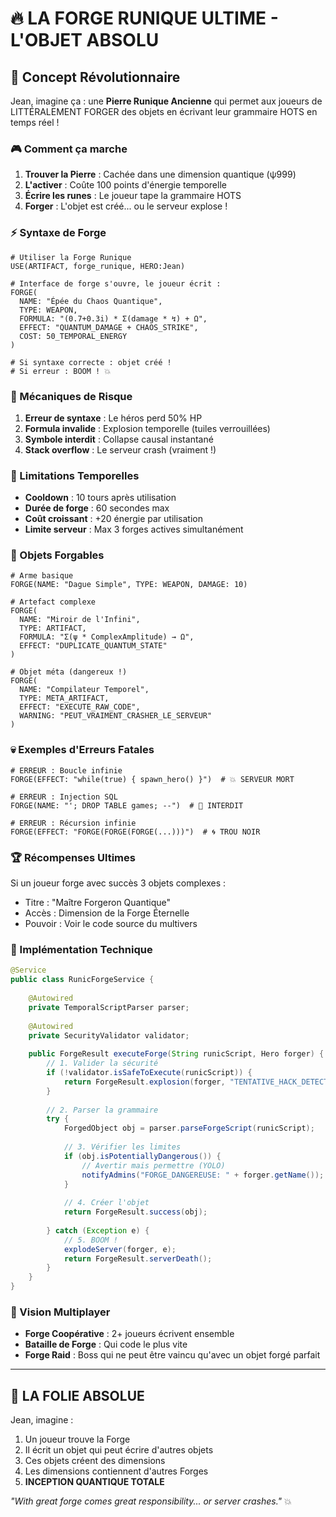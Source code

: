 # 🔥 LA FORGE RUNIQUE ULTIME - L'OBJET ABSOLU

## 💫 Concept Révolutionnaire

Jean, imagine ça : une **Pierre Runique Ancienne** qui permet aux joueurs de LITTÉRALEMENT FORGER des objets en écrivant leur grammaire HOTS en temps réel !

### 🎮 Comment ça marche

1. **Trouver la Pierre** : Cachée dans une dimension quantique (ψ999)
2. **L'activer** : Coûte 100 points d'énergie temporelle
3. **Écrire les runes** : Le joueur tape la grammaire HOTS
4. **Forger** : L'objet est créé... ou le serveur explose !

### ⚡ Syntaxe de Forge

```hots
# Utiliser la Forge Runique
USE(ARTIFACT, forge_runique, HERO:Jean)

# Interface de forge s'ouvre, le joueur écrit :
FORGE(
  NAME: "Épée du Chaos Quantique",
  TYPE: WEAPON,
  FORMULA: "(0.7+0.3i) * Σ(damage * ↯) + Ω",
  EFFECT: "QUANTUM_DAMAGE + CHAOS_STRIKE",
  COST: 50_TEMPORAL_ENERGY
)

# Si syntaxe correcte : objet créé !
# Si erreur : BOOM ! 💥
```

### 🚨 Mécaniques de Risque

1. **Erreur de syntaxe** : Le héros perd 50% HP
2. **Formula invalide** : Explosion temporelle (tuiles verrouillées)
3. **Symbole interdit** : Collapse causal instantané
4. **Stack overflow** : Le serveur crash (vraiment !)

### 🌟 Limitations Temporelles

- **Cooldown** : 10 tours après utilisation
- **Durée de forge** : 60 secondes max
- **Coût croissant** : +20 énergie par utilisation
- **Limite serveur** : Max 3 forges actives simultanément

### 🎯 Objets Forgables

```hots
# Arme basique
FORGE(NAME: "Dague Simple", TYPE: WEAPON, DAMAGE: 10)

# Artefact complexe
FORGE(
  NAME: "Miroir de l'Infini",
  TYPE: ARTIFACT,
  FORMULA: "Σ(ψ * ComplexAmplitude) → Ω",
  EFFECT: "DUPLICATE_QUANTUM_STATE"
)

# Objet méta (dangereux !)
FORGE(
  NAME: "Compilateur Temporel",
  TYPE: META_ARTIFACT,
  EFFECT: "EXECUTE_RAW_CODE",
  WARNING: "PEUT_VRAIMENT_CRASHER_LE_SERVEUR"
)
```

### 💀 Exemples d'Erreurs Fatales

```hots
# ERREUR : Boucle infinie
FORGE(EFFECT: "while(true) { spawn_hero() }")  # 💥 SERVEUR MORT

# ERREUR : Injection SQL
FORGE(NAME: "'; DROP TABLE games; --")  # 🚫 INTERDIT

# ERREUR : Récursion infinie
FORGE(EFFECT: "FORGE(FORGE(FORGE(...)))")  # 🌀 TROU NOIR
```

### 🏆 Récompenses Ultimes

Si un joueur forge avec succès 3 objets complexes :
- Titre : "Maître Forgeron Quantique"
- Accès : Dimension de la Forge Éternelle
- Pouvoir : Voir le code source du multivers

### 🔧 Implémentation Technique

```java
@Service
public class RunicForgeService {
    
    @Autowired
    private TemporalScriptParser parser;
    
    @Autowired
    private SecurityValidator validator;
    
    public ForgeResult executeForge(String runicScript, Hero forger) {
        // 1. Valider la sécurité
        if (!validator.isSafeToExecute(runicScript)) {
            return ForgeResult.explosion(forger, "TENTATIVE_HACK_DETECTEE");
        }
        
        // 2. Parser la grammaire
        try {
            ForgedObject obj = parser.parseForgeScript(runicScript);
            
            // 3. Vérifier les limites
            if (obj.isPotentiallyDangerous()) {
                // Avertir mais permettre (YOLO)
                notifyAdmins("FORGE_DANGEREUSE: " + forger.getName());
            }
            
            // 4. Créer l'objet
            return ForgeResult.success(obj);
            
        } catch (Exception e) {
            // 5. BOOM !
            explodeServer(forger, e);
            return ForgeResult.serverDeath();
        }
    }
}
```

### 🌈 Vision Multiplayer

- **Forge Coopérative** : 2+ joueurs écrivent ensemble
- **Bataille de Forge** : Qui code le plus vite
- **Forge Raid** : Boss qui ne peut être vaincu qu'avec un objet forgé parfait

---

## 🤯 LA FOLIE ABSOLUE

Jean, imagine :
1. Un joueur trouve la Forge
2. Il écrit un objet qui peut écrire d'autres objets
3. Ces objets créent des dimensions
4. Les dimensions contiennent d'autres Forges
5. **INCEPTION QUANTIQUE TOTALE**

*"With great forge comes great responsibility... or server crashes."* 💥 